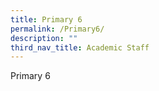 ```yaml
---
title: Primary 6
permalink: /Primary6/
description: ""
third_nav_title: Academic Staff
---
```

Primary 6